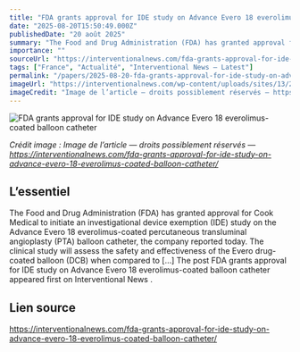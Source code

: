 ```yaml
---
title: "FDA grants approval for IDE study on Advance Evero 18 everolimus-coated balloon catheter"
date: "2025-08-20T15:50:49.000Z"
publishedDate: "20 août 2025"
summary: "The Food and Drug Administration (FDA) has granted approval for Cook Medical to initiate an investigational device exemption (IDE) study on the Advance Evero 18 everolimus-coated percutaneous transluminal angioplasty (PTA) balloon catheter, the company reported today. The clinical study will assess the safety and effectiveness of the Evero drug-coated balloon (DCB) when compared to [&#8230;] The post FDA grants approval for IDE study on Advance Evero 18 everolimus-coated balloon catheter appeared first on Interventional News ."
importance: ""
sourceUrl: "https://interventionalnews.com/fda-grants-approval-for-ide-study-on-advance-evero-18-everolimus-coated-balloon-catheter/"
tags: ["France", "Actualité", "Interventional News — Latest"]
permalink: "/papers/2025-08-20-fda-grants-approval-for-ide-study-on-advance-evero-18-everolimus-coated-balloon-catheter"
imageUrl: "https://interventionalnews.com/wp-content/uploads/sites/13/2025/08/Evero-18-copy.jpg"
imageCredit: "Image de l’article — droits possiblement réservés — https://interventionalnews.com/fda-grants-approval-for-ide-study-on-advance-evero-18-everolimus-coated-balloon-catheter/"
---
```


![FDA grants approval for IDE study on Advance Evero 18 everolimus-coated balloon catheter](https://interventionalnews.com/wp-content/uploads/sites/13/2025/08/Evero-18-copy.jpg)

*Crédit image : Image de l’article — droits possiblement réservés — https://interventionalnews.com/fda-grants-approval-for-ide-study-on-advance-evero-18-everolimus-coated-balloon-catheter/*

## L’essentiel

The Food and Drug Administration (FDA) has granted approval for Cook Medical to initiate an investigational device exemption (IDE) study on the Advance Evero 18 everolimus-coated percutaneous transluminal angioplasty (PTA) balloon catheter, the company reported today. The clinical study will assess the safety and effectiveness of the Evero drug-coated balloon (DCB) when compared to [&#8230;] The post FDA grants approval for IDE study on Advance Evero 18 everolimus-coated balloon catheter appeared first on Interventional News .

## Lien source

https://interventionalnews.com/fda-grants-approval-for-ide-study-on-advance-evero-18-everolimus-coated-balloon-catheter/
